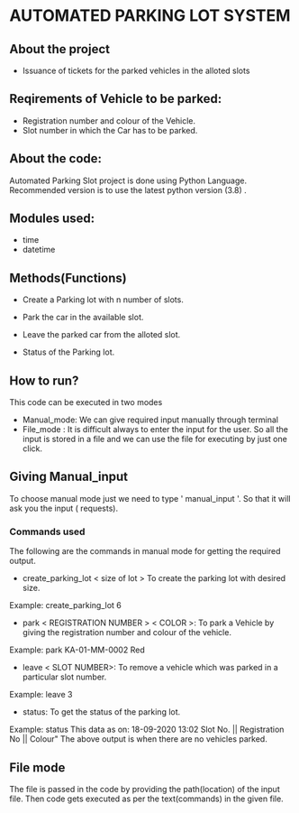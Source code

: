 # AUTOMATED PARKING LOT SYSTEM

## About the project
* Issuance of tickets for the parked vehicles in the alloted slots

## Reqirements of Vehicle to be parked:

* Registration number and colour of the Vehicle. 
* Slot number in which the Car has to be parked.

## About the code:
Automated Parking Slot project is done using Python Language. Recommended version is to use the latest python version (3.8) .

## Modules used:
* time
* datetime

## Methods(Functions)
* Create a Parking lot with n number of slots.

* Park the car in the available slot.

* Leave the parked car from the alloted slot.

* Status of the Parking lot. 


## How to run? 
This code can be executed in two modes
* Manual_mode: We can give required input manually through terminal 
* File_mode : It is difficult  always to enter the input for the user. So all the input is stored in a file and we can use the file for executing by just one click. 

## Giving Manual_input

To choose manual mode just we need to type ' manual_input '. So that it will ask you the input ( requests). 

### Commands used
The following are the commands in manual mode for getting the required output.

* create_parking_lot < size of lot > To create the parking lot with desired size.

Example: create_parking_lot 6

* park < REGISTRATION NUMBER > < COLOR >: To park a Vehicle by giving the registration number and colour of the vehicle.

Example: park KA-01-MM-0002 Red

* leave < SLOT NUMBER>: To remove a vehicle which was parked in a particular slot number.

Example: leave 3

* status: To get the status of the parking lot. 

Example: status
This data as on: 18-09-2020 13:02
Slot No. || Registration No || Colour"
The above output is when there are no vehicles parked.
## File mode

The file is passed in the code by providing the path(location) of the input file. Then code gets executed as per the text(commands) in the given file.
 
 



             


